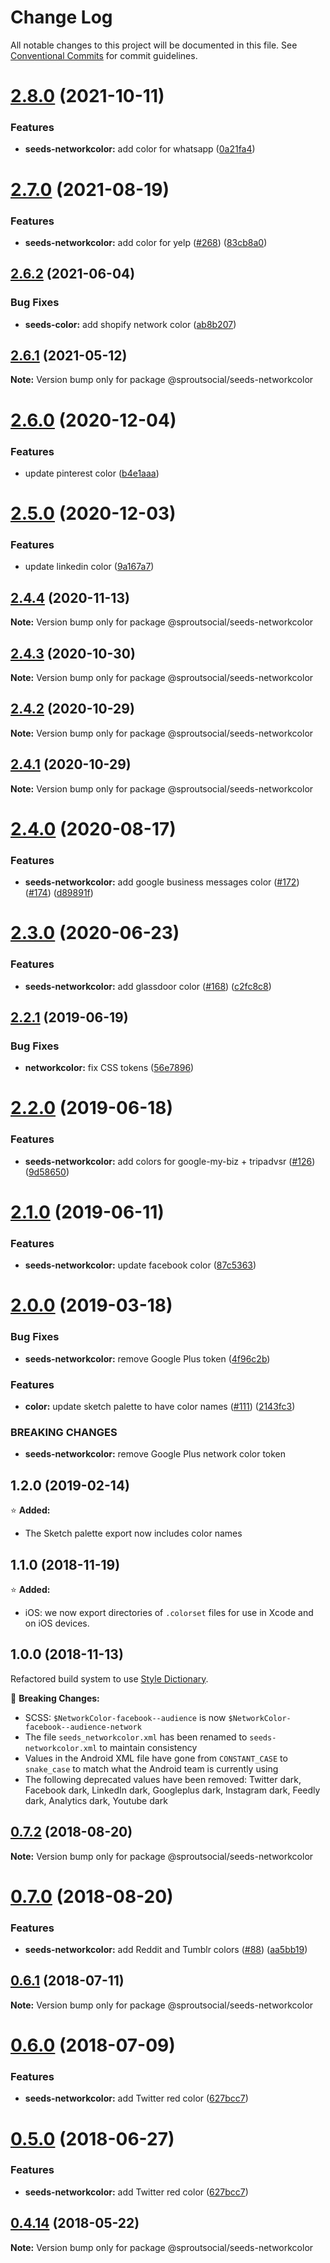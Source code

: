 # Change Log

All notable changes to this project will be documented in this file.
See [Conventional Commits](https://conventionalcommits.org) for commit guidelines.

# [2.8.0](https://github.com/sproutsocial/seeds-packets/compare/@sproutsocial/seeds-networkcolor@2.7.0...@sproutsocial/seeds-networkcolor@2.8.0) (2021-10-11)


### Features

* **seeds-networkcolor:** add color for whatsapp ([0a21fa4](https://github.com/sproutsocial/seeds-packets/commit/0a21fa46640ace578208ed10b41b1227365d36f8))





# [2.7.0](https://github.com/sproutsocial/seeds-packets/compare/@sproutsocial/seeds-networkcolor@2.6.2...@sproutsocial/seeds-networkcolor@2.7.0) (2021-08-19)


### Features

* **seeds-networkcolor:** add color for yelp ([#268](https://github.com/sproutsocial/seeds-packets/issues/268)) ([83cb8a0](https://github.com/sproutsocial/seeds-packets/commit/83cb8a033fac61c01dceb3f424353a3fd9ed5a55))





## [2.6.2](https://github.com/sproutsocial/seeds-packets/compare/@sproutsocial/seeds-networkcolor@2.6.1...@sproutsocial/seeds-networkcolor@2.6.2) (2021-06-04)


### Bug Fixes

* **seeds-color:** add shopify network color ([ab8b207](https://github.com/sproutsocial/seeds-packets/commit/ab8b207d60c6b4b011c8660a1e048ba100ec904b))





## [2.6.1](https://github.com/sproutsocial/seeds-packets/compare/@sproutsocial/seeds-networkcolor@2.6.0...@sproutsocial/seeds-networkcolor@2.6.1) (2021-05-12)

**Note:** Version bump only for package @sproutsocial/seeds-networkcolor





# [2.6.0](https://github.com/sproutsocial/seeds-packets/compare/@sproutsocial/seeds-networkcolor@2.5.0...@sproutsocial/seeds-networkcolor@2.6.0) (2020-12-04)


### Features

* update pinterest color ([b4e1aaa](https://github.com/sproutsocial/seeds-packets/commit/b4e1aaa))





# [2.5.0](https://github.com/sproutsocial/seeds-packets/compare/@sproutsocial/seeds-networkcolor@2.4.4...@sproutsocial/seeds-networkcolor@2.5.0) (2020-12-03)


### Features

* update linkedin color ([9a167a7](https://github.com/sproutsocial/seeds-packets/commit/9a167a7))





## [2.4.4](https://github.com/sproutsocial/seeds-packets/compare/@sproutsocial/seeds-networkcolor@2.4.3...@sproutsocial/seeds-networkcolor@2.4.4) (2020-11-13)

**Note:** Version bump only for package @sproutsocial/seeds-networkcolor





## [2.4.3](https://github.com/sproutsocial/seeds-packets/compare/@sproutsocial/seeds-networkcolor@2.4.2...@sproutsocial/seeds-networkcolor@2.4.3) (2020-10-30)

**Note:** Version bump only for package @sproutsocial/seeds-networkcolor





## [2.4.2](https://github.com/sproutsocial/seeds-packets/compare/@sproutsocial/seeds-networkcolor@2.4.1...@sproutsocial/seeds-networkcolor@2.4.2) (2020-10-29)

**Note:** Version bump only for package @sproutsocial/seeds-networkcolor





## [2.4.1](https://github.com/sproutsocial/seeds-packets/compare/@sproutsocial/seeds-networkcolor@2.4.0...@sproutsocial/seeds-networkcolor@2.4.1) (2020-10-29)

**Note:** Version bump only for package @sproutsocial/seeds-networkcolor





# [2.4.0](https://github.com/sproutsocial/seeds-packets/compare/@sproutsocial/seeds-networkcolor@2.3.0...@sproutsocial/seeds-networkcolor@2.4.0) (2020-08-17)


### Features

* **seeds-networkcolor:** add google business messages color ([#172](https://github.com/sproutsocial/seeds-packets/issues/172)) ([#174](https://github.com/sproutsocial/seeds-packets/issues/174)) ([d89891f](https://github.com/sproutsocial/seeds-packets/commit/d89891f))





# [2.3.0](https://github.com/sproutsocial/seeds-packets/compare/@sproutsocial/seeds-networkcolor@2.2.1...@sproutsocial/seeds-networkcolor@2.3.0) (2020-06-23)


### Features

* **seeds-networkcolor:** add glassdoor color ([#168](https://github.com/sproutsocial/seeds-packets/issues/168)) ([c2fc8c8](https://github.com/sproutsocial/seeds-packets/commit/c2fc8c8))





## [2.2.1](https://github.com/sproutsocial/seeds/compare/@sproutsocial/seeds-networkcolor@2.2.0...@sproutsocial/seeds-networkcolor@2.2.1) (2019-06-19)


### Bug Fixes

* **networkcolor:** fix CSS tokens ([56e7896](https://github.com/sproutsocial/seeds/commit/56e7896))





# [2.2.0](https://github.com/sproutsocial/seeds/compare/@sproutsocial/seeds-networkcolor@2.1.0...@sproutsocial/seeds-networkcolor@2.2.0) (2019-06-18)


### Features

* **seeds-networkcolor:** add colors for google-my-biz + tripadvsr ([#126](https://github.com/sproutsocial/seeds/issues/126)) ([9d58650](https://github.com/sproutsocial/seeds/commit/9d58650))





# [2.1.0](https://github.com/sproutsocial/seeds/compare/@sproutsocial/seeds-networkcolor@2.0.0...@sproutsocial/seeds-networkcolor@2.1.0) (2019-06-11)


### Features

* **seeds-networkcolor:** update facebook color ([87c5363](https://github.com/sproutsocial/seeds/commit/87c5363))





# [2.0.0](https://github.com/sproutsocial/seeds/compare/@sproutsocial/seeds-networkcolor@1.0.0...@sproutsocial/seeds-networkcolor@2.0.0) (2019-03-18)


### Bug Fixes

* **seeds-networkcolor:** remove Google Plus token ([4f96c2b](https://github.com/sproutsocial/seeds/commit/4f96c2b))


### Features

* **color:** update sketch palette to have color names ([#111](https://github.com/sproutsocial/seeds/issues/111)) ([2143fc3](https://github.com/sproutsocial/seeds/commit/2143fc3))


### BREAKING CHANGES

* **seeds-networkcolor:** remove Google Plus network color token





## 1.2.0 (2019-02-14)
⭐️ **Added:**
- The Sketch palette export now includes color names

## 1.1.0 (2018-11-19)
⭐️ **Added:**
- iOS: we now export directories of `.colorset` files for use in Xcode and on iOS devices.

## 1.0.0 (2018-11-13)
Refactored build system to use [Style Dictionary](https://amzn.github.io/style-dictionary).

🚨 **Breaking Changes:**
- SCSS: `$NetworkColor-facebook--audience` is now `$NetworkColor-facebook--audience-network`
- The file `seeds_networkcolor.xml` has been renamed to `seeds-networkcolor.xml` to maintain consistency
- Values in the Android XML file have gone from `CONSTANT_CASE` to `snake_case` to match what the Android team is currently using
- The following deprecated values have been removed: Twitter dark, Facebook dark, LinkedIn dark, Googleplus dark, Instagram dark, Feedly dark, Analytics dark, Youtube dark

<a name="0.7.2"></a>
## [0.7.2](https://github.com/sproutsocial/seeds/compare/@sproutsocial/seeds-networkcolor@0.7.0...@sproutsocial/seeds-networkcolor@0.7.2) (2018-08-20)




**Note:** Version bump only for package @sproutsocial/seeds-networkcolor

<a name="0.7.0"></a>
# [0.7.0](https://github.com/sproutsocial/seeds/compare/@sproutsocial/seeds-networkcolor@0.6.1...@sproutsocial/seeds-networkcolor@0.7.0) (2018-08-20)


### Features

* **seeds-networkcolor:** add Reddit and Tumblr colors ([#88](https://github.com/sproutsocial/seeds/issues/88)) ([aa5bb19](https://github.com/sproutsocial/seeds/commit/aa5bb19))




<a name="0.6.1"></a>
## [0.6.1](https://github.com/sproutsocial/seeds/compare/@sproutsocial/seeds-networkcolor@0.6.0...@sproutsocial/seeds-networkcolor@0.6.1) (2018-07-11)




**Note:** Version bump only for package @sproutsocial/seeds-networkcolor

<a name="0.6.0"></a>
# [0.6.0](https://github.com/sproutsocial/seeds/compare/@sproutsocial/seeds-networkcolor@0.4.13...@sproutsocial/seeds-networkcolor@0.6.0) (2018-07-09)


### Features

* **seeds-networkcolor:** add Twitter red color ([627bcc7](https://github.com/sproutsocial/seeds/commit/627bcc7))




<a name="0.5.0"></a>
# [0.5.0](https://github.com/sproutsocial/seeds/compare/@sproutsocial/seeds-networkcolor@0.4.14...@sproutsocial/seeds-networkcolor@0.5.0) (2018-06-27)


### Features

* **seeds-networkcolor:** add Twitter red color ([627bcc7](https://github.com/sproutsocial/seeds/commit/627bcc7))




<a name="0.4.14"></a>
## [0.4.14](https://github.com/sproutsocial/seeds/compare/@sproutsocial/seeds-networkcolor@0.4.13...@sproutsocial/seeds-networkcolor@0.4.14) (2018-05-22)




**Note:** Version bump only for package @sproutsocial/seeds-networkcolor
